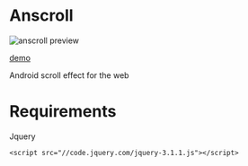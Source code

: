 # Anscroll
![anscroll preview](https://pjtsearch.com/androidscroll/anscrollpre.gif)

[demo](https://pjtsearch.com/androidscroll "https://pjtsearch.com/androidscroll")

Android scroll effect for the web
# Requirements
Jquery

    <script src="//code.jquery.com/jquery-3.1.1.js"></script>

